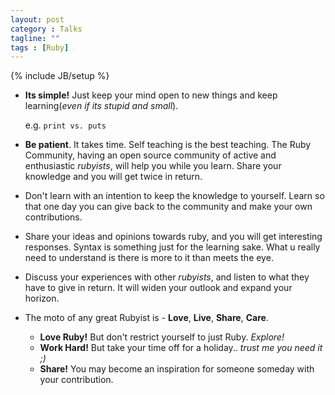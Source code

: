 ```yaml
---
layout: post
category : Talks
tagline: ""
tags : [Ruby]
---
```

{% include JB/setup %}

* **Its simple!** Just keep your mind open to new things and keep learning(*even if its stupid and small*).

  e.g. `print vs. puts`

* **Be patient**. It takes time.
  Self teaching is the best teaching. The Ruby Community, having an open source community of active and enthusiastic *rubyists*, will help you while you learn. Share your knowledge and you will get twice in return.

* Don't learn with an intention to keep the knowledge to yourself.
  Learn so that one day you can give back to the community and make your own contributions.

* Share your ideas and opinions towards ruby, and you will get interesting responses. Syntax is something just for the learning sake. What u really need to understand is there is more to it than meets the eye.

* Discuss your experiences with other *rubyists*, and listen to what they have to give in return. It will widen your outlook and expand your horizon.

* The moto of any great Rubyist is - **Love**, **Live**, **Share**, **Care**.
   * **Love Ruby!** But don't restrict yourself to just Ruby. *Explore!*
   * **Work Hard!** But take your time off for a holiday.. *trust me you need it ;)*
   * **Share!** You may become an inspiration for someone someday with your contribution.
